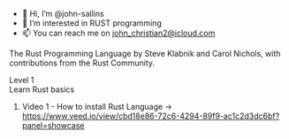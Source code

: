 - 👋 Hi, I’m @john-sallins
- 👀 I’m interested in RUST programming
- 📫 You can reach me on john_christian2@icloud.com 

The Rust Programming Language
by Steve Klabnik and Carol Nichols, with contributions from the Rust Community.


Level 1  
Learn Rust basics 
1)  Video 1 - How to install Rust Language -> https://www.veed.io/view/cbd18e86-72c6-4294-89f9-ac1c2d3dc6bf?panel=showcase



